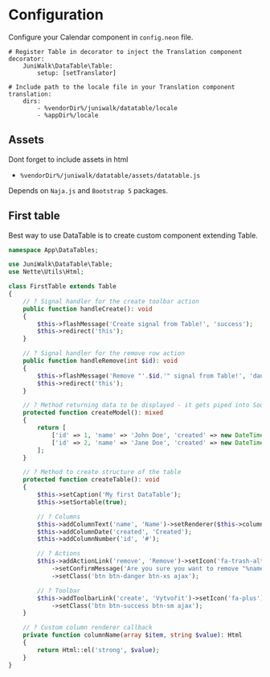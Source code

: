 # Configuration

Configure your Calendar component in `config.neon` file.

```neon
# Register Table in decorator to inject the Translation component
decorator:
	JuniWalk\DataTable\Table:
		setup: [setTranslator]

# Include path to the locale file in your Translation component
translation:
	dirs:
		- %vendorDir%/juniwalk/datatable/locale
		- %appDir%/locale
```

## Assets 

Dont forget to include assets in html

- `%vendorDir%/juniwalk/datatable/assets/datatable.js`

Depends on `Naja.js` and `Bootstrap 5` packages.

## First table

Best way to use DataTable is to create custom component extending Table.


```php
namespace App\DataTables;

use JuniWalk\DataTable\Table;
use Nette\Utils\Html;

class FirstTable extends Table
{
	// ? Signal handler for the create toolbar action
	public function handleCreate(): void
	{
		$this->flashMessage('Create signal from Table!', 'success');
		$this->redirect('this');
	}

	// ? Signal handler for the remove row action
	public function handleRemove(int $id): void
	{
		$this->flashMessage('Remove "'.$id.'" signal from Table!', 'danger');
		$this->redirect('this');
	}

	// ? Method returning data to be displayed - it gets piped into SourceFactory
	protected function createModel(): mixed
	{
		return [
			['id' => 1, 'name' => 'John Doe', 'created' => new DateTime('-10 hours')],
			['id' => 2, 'name' => 'Jane Doe', 'created' => new DateTime('-16 hours')],
		];
	}

	// ? Method to create structure of the table
	protected function createTable(): void
	{
		$this->setCaption('My first DataTable');
		$this->setSortable(true);

		// ? Columns
		$this->addColumnText('name', 'Name')->setRenderer($this->columnName(...));
		$this->addColumnDate('created', 'Created');
		$this->addColumnNumber('id', '#');

		// ? Actions
		$this->addActionLink('remove', 'Remove')->setIcon('fa-trash-alt')
			->setConfirmMessage('Are you sure you want to remove "%name%"?')
			->setClass('btn btn-danger btn-xs ajax');

		// ? Toolbar
		$this->addToolbarLink('create', 'Vytvořit')->setIcon('fa-plus')
			->setClass('btn btn-success btn-sm ajax');
	}

	// ? Custom column renderer callback
	private function columnName(array $item, string $value): Html
	{
		return Html::el('strong', $value);
	}
}
```

<!--
# Features

## Basics
- [Columns](Columns.md)
- [Filters](Filters.md)
- [Actions](Actions.md)

## Events
- load
- item
- render
-->
